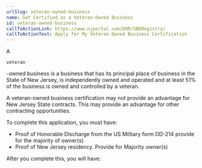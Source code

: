 ```yaml
---
urlSlug: veteran-owned-business
name: Get Certified as a Veteran-Owned Business
id: veteran-owned-business
callToActionLink: https://www.njportal.com/DOR/SBERegistry/
callToActionText: Apply for My Veteran Owned Business Certification
---
```

A 

```
veteran
```

\-owned business is a business that has its principal place of business in the State of New Jersey, is independently owned and operated and at least 51% of the business is owned and controlled by a veteran. 

A veteran-owned business certification may not provide an advantage for New Jersey State contracts. This may provide an advantage for other contracting opportunities.

To complete this application, you must have:

* Proof of Honorable Discharge from the US Military form DD-214 provide for the majority of owner(s)
* Proof of New Jersey residency. Provide for Majority owner(s)

After you complete this, you will have: